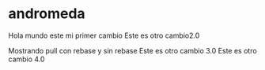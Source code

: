 # andromeda
Hola mundo este mi primer cambio
Este es otro cambio2.0

Mostrando pull con rebase y sin rebase
Este es otro cambio 3.0
Este es otro cambio 4.0